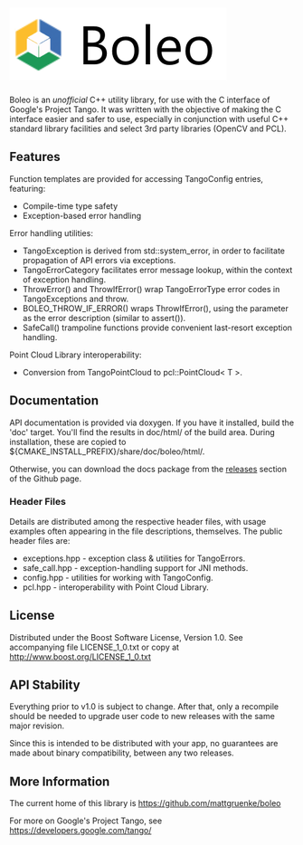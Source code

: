 # ![Boleo](img/Boleo_logo.png)

Boleo is an *unofficial* C++ utility library, for use with the C interface of
Google's Project Tango.  It was written with the objective of making the C
interface easier and safer to use, especially in conjunction with useful C++
standard library facilities and select 3rd party libraries (OpenCV and PCL).


## Features ##

Function templates are provided for accessing TangoConfig entries, featuring:

* Compile-time type safety
* Exception-based error handling


Error handling utilities:

* TangoException is derived from std::system_error, in order to facilitate 
  propagation of API errors via exceptions.
* TangoErrorCategory facilitates error message lookup, within the context of
  exception handling.
* ThrowError() and ThrowIfError() wrap TangoErrorType error codes in
  TangoExceptions and throw.
* BOLEO_THROW_IF_ERROR() wraps ThrowIfError(), using the parameter as the error
  description (similar to assert()).
* SafeCall() trampoline functions provide convenient last-resort exception
  handling.


Point Cloud Library interoperability:

* Conversion from TangoPointCloud to pcl::PointCloud< T >.


## Documentation ##

API documentation is provided via doxygen.  If you have it installed, build the
'doc' target.  You'll find the results in doc/html/ of the build area.  During
installation, these are copied to ${CMAKE_INSTALL_PREFIX}/share/doc/boleo/html/.

Otherwise, you can download the docs package from the
[releases](https://github.com/mattgruenke/boleo/releases) section of the Github
page.


### Header Files ###

Details are distributed among the respective header files, with usage examples
often appearing in the file descriptions, themselves.  The public header files
are:

* exceptions.hpp - exception class & utilities for TangoErrors.
* safe_call.hpp - exception-handling support for JNI methods.
* config.hpp - utilities for working with TangoConfig.
* pcl.hpp - interoperability with Point Cloud Library.


## License ##

Distributed under the Boost Software License, Version 1.0.
See accompanying file LICENSE_1_0.txt or copy at <http://www.boost.org/LICENSE_1_0.txt>


## API Stability ##

Everything prior to v1.0 is subject to change.  After that, only a recompile
should be needed to upgrade user code to new releases with the same major
revision.

Since this is intended to be distributed with your app, no guarantees are made
about binary compatibility, between any two releases.


## More Information ##

The current home of this library is <https://github.com/mattgruenke/boleo>

For more on Google's Project Tango, see <https://developers.google.com/tango/>

